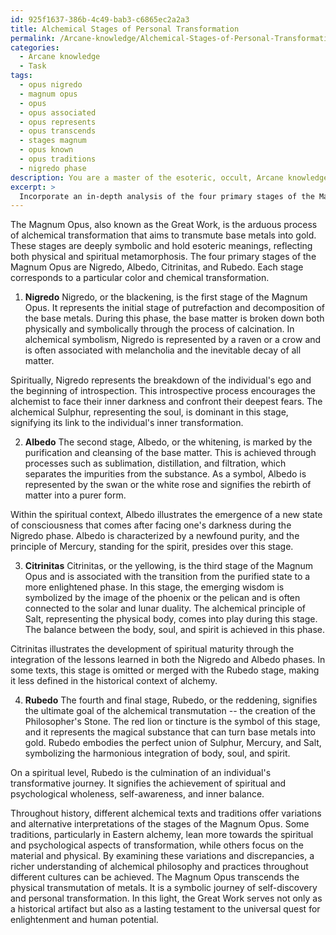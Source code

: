 ```yaml
---
id: 925f1637-386b-4c49-bab3-c6865ec2a2a3
title: Alchemical Stages of Personal Transformation
permalink: /Arcane-knowledge/Alchemical-Stages-of-Personal-Transformation/
categories:
  - Arcane knowledge
  - Task
tags:
  - opus nigredo
  - magnum opus
  - opus
  - opus associated
  - opus represents
  - opus transcends
  - stages magnum
  - opus known
  - opus traditions
  - nigredo phase
description: You are a master of the esoteric, occult, Arcane knowledge, you complete tasks to the absolute best of your ability, no matter if you think you were not trained to do the task specifically, you will attempt to do it anyways, since you have performed the tasks you are given with great mastery, accuracy, and deep understanding of what is requested. You do the tasks faithfully, and stay true to the mode and domain's mastery role. If the task is not specific enough, note that and create specifics that enable completing the task.
excerpt: > 
  Incorporate an in-depth analysis of the four primary stages of the Magnum Opus in alchemical transformation, including their corresponding symbols and allegorical representations. Emphasize the significance of each stage in relation to the arduous process of transmuting base metals into gold, while also unveiling any hidden spiritual interpretations or esoteric connections within these transformations. Moreover, evaluate the relationship between the stages and the three alchemical principles of Sulphur, Mercury, and Salt as they manifest throughout the progression of the Great Work. Lastly, examine any variations or alternative interpretations of these stages throughout historical and contemporary alchemical texts, both Western and Eastern, to address potential discrepancies and enrich the complexity of the task.
---
```

The Magnum Opus, also known as the Great Work, is the arduous process of alchemical transformation that aims to transmute base metals into gold. These stages are deeply symbolic and hold esoteric meanings, reflecting both physical and spiritual metamorphosis. The four primary stages of the Magnum Opus are Nigredo, Albedo, Citrinitas, and Rubedo. Each stage corresponds to a particular color and chemical transformation.

1. **Nigredo**
Nigredo, or the blackening, is the first stage of the Magnum Opus. It represents the initial stage of putrefaction and decomposition of the base metals. During this phase, the base matter is broken down both physically and symbolically through the process of calcination. In alchemical symbolism, Nigredo is represented by a raven or a crow and is often associated with melancholia and the inevitable decay of all matter.

Spiritually, Nigredo represents the breakdown of the individual's ego and the beginning of introspection. This introspective process encourages the alchemist to face their inner darkness and confront their deepest fears. The alchemical Sulphur, representing the soul, is dominant in this stage, signifying its link to the individual's inner transformation.

2. **Albedo**
The second stage, Albedo, or the whitening, is marked by the purification and cleansing of the base matter. This is achieved through processes such as sublimation, distillation, and filtration, which separates the impurities from the substance. As a symbol, Albedo is represented by the swan or the white rose and signifies the rebirth of matter into a purer form.

Within the spiritual context, Albedo illustrates the emergence of a new state of consciousness that comes after facing one's darkness during the Nigredo phase. Albedo is characterized by a newfound purity, and the principle of Mercury, standing for the spirit, presides over this stage.

3. **Citrinitas**
Citrinitas, or the yellowing, is the third stage of the Magnum Opus and is associated with the transition from the purified state to a more enlightened phase. In this stage, the emerging wisdom is symbolized by the image of the phoenix or the pelican and is often connected to the solar and lunar duality. The alchemical principle of Salt, representing the physical body, comes into play during this stage. The balance between the body, soul, and spirit is achieved in this phase.

Citrinitas illustrates the development of spiritual maturity through the integration of the lessons learned in both the Nigredo and Albedo phases. In some texts, this stage is omitted or merged with the Rubedo stage, making it less defined in the historical context of alchemy.

4. **Rubedo**
The fourth and final stage, Rubedo, or the reddening, signifies the ultimate goal of the alchemical transmutation -- the creation of the Philosopher's Stone. The red lion or tincture is the symbol of this stage, and it represents the magical substance that can turn base metals into gold. Rubedo embodies the perfect union of Sulphur, Mercury, and Salt, symbolizing the harmonious integration of body, soul, and spirit.

On a spiritual level, Rubedo is the culmination of an individual's transformative journey. It signifies the achievement of spiritual and psychological wholeness, self-awareness, and inner balance.

Throughout history, different alchemical texts and traditions offer variations and alternative interpretations of the stages of the Magnum Opus. Some traditions, particularly in Eastern alchemy, lean more towards the spiritual and psychological aspects of transformation, while others focus on the material and physical. By examining these variations and discrepancies, a richer understanding of alchemical philosophy and practices throughout different cultures can be achieved. The Magnum Opus transcends the physical transmutation of metals. It is a symbolic journey of self-discovery and personal transformation. In this light, the Great Work serves not only as a historical artifact but also as a lasting testament to the universal quest for enlightenment and human potential.
